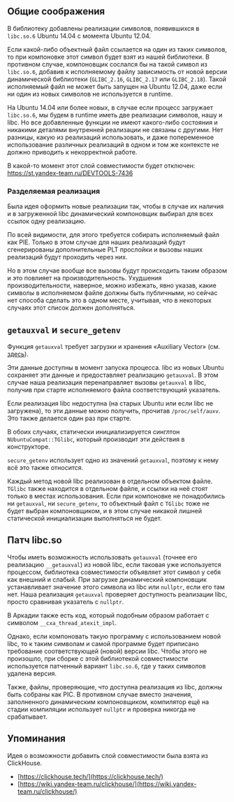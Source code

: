 ## Общие соображения

В библиотеку добавлены реализации символов, появившихся в `libc.so.6` Ubuntu
14.04 с момента Ubuntu 12.04.

Если какой-либо объектный файл ссылается на один из таких символов, то при
компоновке этот символ будет взят из нашей библиотеки. В противном случае,
компоновщик сослался бы на такой символ из `libc.so.6`, добавив к исполняемому
файлу зависимость от новой версии динамической библиотеки (`GLIBC_2.16`,
`GLIBC_2.17` или `GLIBC_2.18`). Такой исполняемый файл не может быть запущен на
Ubuntu 12.04, даже если ни один из новых символов не используется в runtime.

На Ubuntu 14.04 или более новых, в случае если процесс загружает `libc.so.6`, мы
будем в runtime иметь две реализации символов, нашу и libc. Но все добавленные
функции не имеют какого-либо состояния и никакими деталями внутренней реализации
не связаны с другими. Нет разницы, какую из реализаций использовать, и даже
попеременное использование различных реализаций в одном и том же контексте не
должно приводить к некорректной работе.

В какой-то момент этот слой совместимости будет отключен: https://st.yandex-team.ru/DEVTOOLS-7436

### Разделяемая реализация

Была идея оформить новые реализации так, чтобы в случае их наличия и в
загруженной libc динамический компоновщик выбирал для всех ссылок одну
реализацию.

По всей видимости, для этого требуется собирать исполняемый файл как PIE. Только
в этом случае для наших реализаций будут сгенерированы дополнительные PLT
прослойки и вызовы наших реализаций будут проходить через них.

Но в этом случае вообще все вызовы будут происходить таким образом и это
повлияет на производительность. Ухудшения производительности, наверное, можно
избежать, явно указав, какие символы в исполняемом файле должны быть публичными,
но сейчас нет способа сделать это в одном месте, учитывая, что в некоторых
случаях этот список должен дополняться.

## `getauxval` и `secure_getenv`

Функция `getauxval` требует загрузки и хранения «Auxiliary Vector» (см.
[здесь](https://refspecs.linuxfoundation.org/LSB_1.3.0/IA64/spec/auxiliaryvector.html)).

Эти данные доступны в момент запуска процесса. libc из новых Ubuntu сохраняет
эти данные и предоставляет реализацию `getauxval`. В этом случае наша реализация
перенаправляет вызовы `getauxval` в libc, получив при старте исполняемого файла
соответствующий указатель.

Если реализация libc недоступна (на старых Ubuntu или если libc не загружена),
то эти данные можно получить, прочитав `/proc/self/auxv`. Это также делается
один раз при старте.

В обоих случаях, статически инициализируется синглтон `NUbuntuCompat::TGlibc`,
который производит эти действия в конструкторе.

`secure_getenv` использует одно из значений `getauxval`, поэтому к нему всё это
также относится.

Каждый метод новой libc реализован в отдельном объектом файле. `TGlibc` также
находится в отдельном файле, и ссылки на неё стоят только в местах использования.
Если при компоновке не понадобились ни `getauxval`, ни `secure_getenv`, то
объектный файл с `TGlibc` тоже не будет выбран компоновщиком, и в этом случае
никакой лишней статической инициализации выполняться не будет.

## Патч libc.so

Чтобы иметь возможность использовать `getauxval` (точнее его реализацию
`__getauxval`) из новой libc, если таковая уже используется процессом,
библиотека совместимости объявляет этот символ у себя как внешний и слабый. При
загрузке динамический компоновщик устанавливает значение этого символа из libc
или `nullptr`, если его там нет. Наша реализация `getauxval` проверяет
доступность реализации libc, просто сравнивая указатель с `nullptr`.

В Аркадии также есть код, который подобным образом работает с символом
`__cxa_thread_atexit_impl`.

Однако, если компоновать такую программу с использованием новой libc, то к таким
символам и самой программе будет приписано требование соответствующей (новой)
версии libc. Чтобы этого не произошло, при сборке с этой библиотекой
совместимости используется патченный вариант `libc.so.6`, где у таких символов
удалена версия.

Также, файлы, проверяющие, что доступна реализация из libc, должны быть собраны
как PIC. В противном случае вместо значения, заполненного динамическим
компоновщиком, компилятор ещё на стадии компиляции использует `nullptr` и
проверка никогда не срабатывает.

## Упоминания

Идея о возможности добавить слой совместимости была взята из ClickHouse.
* [https://clickhouse.tech/](https://clickhouse.tech/)
* [https://wiki.yandex-team.ru/clickhouse/](https://wiki.yandex-team.ru/clickhouse/)
